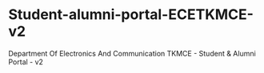 # Student-alumni-portal-ECETKMCE-v2
Department Of Electronics And Communication TKMCE - Student &amp; Alumni Portal - v2
